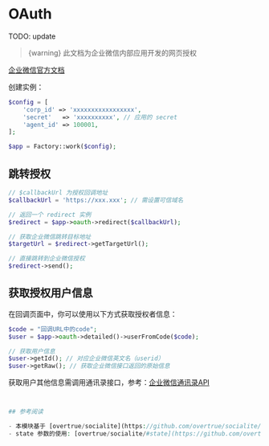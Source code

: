 # OAuth

TODO: update

> {warning} 此文档为企业微信内部应用开发的网页授权

[企业微信官方文档](https://work.weixin.qq.com/api/doc#90000/90135/91020)

创建实例：

```php
$config = [
    'corp_id' => 'xxxxxxxxxxxxxxxxx',
    'secret'   => 'xxxxxxxxxx', // 应用的 secret
    'agent_id' => 100001,
];

$app = Factory::work($config);
```

## 跳转授权

```php
// $callbackUrl 为授权回调地址
$callbackUrl = 'https://xxx.xxx'; // 需设置可信域名

// 返回一个 redirect 实例
$redirect = $app->oauth->redirect($callbackUrl);

// 获取企业微信跳转目标地址
$targetUrl = $redirect->getTargetUrl();

// 直接跳转到企业微信授权
$redirect->send();
```

## 获取授权用户信息

在回调页面中，你可以使用以下方式获取授权者信息：

```php
$code = "回调URL中的code";
$user = $app->oauth->detailed()->userFromCode($code);

// 获取用户信息
$user->getId(); // 对应企业微信英文名（userid）
$user->getRaw(); // 获取企业微信接口返回的原始信息
```

获取用户其他信息需调用通讯录接口，参考：[企业微信通讯录API](https://github.com/EasyWeChat/docs/blob/master/wework/contacts.md)
```php


## 参考阅读

- 本模块基于 [overtrue/socialite](https://github.com/overtrue/socialite/) 实现，更多的使用请阅读该扩展包文档。
- state 参数的使用: [overtrue/socialite/#state](https://github.com/overtrue/socialite/#state)
